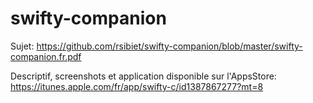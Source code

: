 # swifty-companion

Sujet:
https://github.com/rsibiet/swifty-companion/blob/master/swifty-companion.fr.pdf

Descriptif, screenshots et application disponible sur l'AppsStore:
https://itunes.apple.com/fr/app/swifty-c/id1387867277?mt=8

